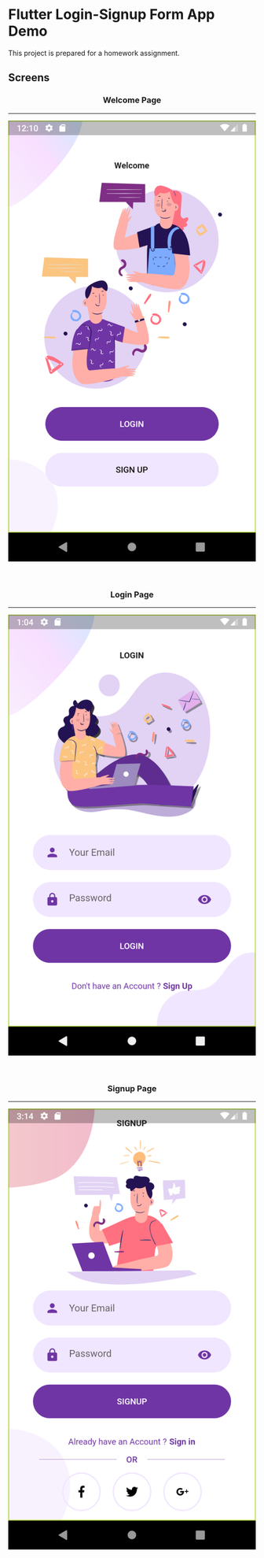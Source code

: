 # Flutter Login-Signup Form App Demo

This project is prepared for a homework assignment.

## Screens

  <h3 align="center">Welcome Page</h3>

  ---

  ![](https://raw.githubusercontent.com/furkanogutcu/flutter_login_signup_form_app/master/ss/1_welcome_page.png)

  <br>

  <h3 align="center">Login Page</h3>

  ---

  ![](https://raw.githubusercontent.com/furkanogutcu/flutter_login_signup_form_app/master/ss/2_login_page.png)

  <br>

  <h3 align="center">Signup Page</h3>

  ---

  ![](https://raw.githubusercontent.com/furkanogutcu/flutter_login_signup_form_app/master/ss/3_signup_page.png)